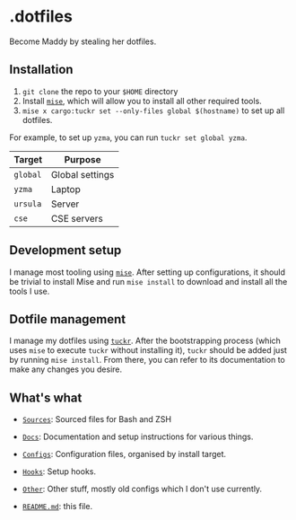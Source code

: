 # .dotfiles

Become Maddy by stealing her dotfiles.

## Installation

1. `git clone` the repo to your `$HOME` directory
2. Install [`mise`](https://mise.jdx.dev/), which will allow you to install all
   other required tools.
3. `mise x cargo:tuckr set --only-files global $(hostname)` to set up all
   dotfiles.

For example, to set up `yzma`, you can run `tuckr set global yzma`.

| Target   | Purpose         |
| -------- | --------------- |
| `global` | Global settings |
| `yzma`   | Laptop          |
| `ursula` | Server          |
| `cse`    | CSE servers     |

## Development setup

I manage most tooling using [`mise`](https://mise.jdx.dev/). After setting up
configurations, it should be trivial to install Mise and run `mise install` to download and install all the tools I use.

## Dotfile management

I manage my dotfiles using [`tuckr`](https://github.com/RaphGL/Tuckr). After
the bootstrapping process (which uses `mise` to execute `tuckr` without
installing it), `tuckr` should be added just by running `mise install`. From
there, you can refer to its documentation to make any changes you desire.

## What's what

* [`Sources`](./Sources): Sourced files for Bash and ZSH

* [`Docs`](./Docs): Documentation and setup instructions for various things.

* [`Configs`](./Configs): Configuration files, organised by install target.

* [`Hooks`](./Hooks): Setup hooks.

* [`Other`](./Other): Other stuff, mostly old configs which I don't use
  currently.

* [`README.md`](./README.md): this file.
